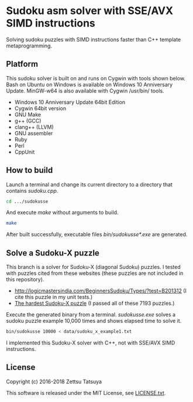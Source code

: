 # Sudoku asm solver with SSE/AVX SIMD instructions

Solving sudoku puzzles with SIMD instructions faster than C++ template metaprogramming.

## Platform

This sudoku solver is built on and runs on Cygwin with tools shown
below. Bash on Ubuntu on Windows is available on Windows 10
Anniversary Update.  MinGW-w64 is also available with Cygwin /usr/bin/
tools.

* Windows 10 Anniversary Update 64bit Edition
* Cygwin 64bit version
* GNU Make
* g++ (GCC)
* clang++ (LLVM)
* GNU assembler
* Ruby
* Perl
* CppUnit

## How to build

Launch a terminal and change its current directory to a directory
that contains _sudoku.cpp_.

```bash
cd .../sudokusse
```

And execute _make_ without arguments to build.

```bash
make
```

After built successfully, executable files _bin/sudokusse*.exe_ are generated.

## Solve a Sudoku-X puzzle

This branch is a solver for Sudoku-X (diagonal Sudoku) puzzles. I tested with puzzles cited from these websites (these puzzles are not included in this repository).

* http://logicmastersindia.com/BeginnersSudoku/Types/?test=B201312 (I cite this puzzle in my unit tests.)
* [The hardest Sudoku-X puzzle](http://www.sudocue.net/minx.php) (I passed all of these 7193 puzzles.)

Execute the generated binary from a terminal. _sudokusse.exe_ solves a
sudoku puzzle example 10,000 times and shows elapsed time to solve it.

```bash
bin/sudokusse 10000 < data/sudoku_x_example1.txt
```

I implemented this Sudoku-X solver with C++, not with SSE/AVX SIMD instructions.

## License

Copyright (c) 2016-2018 Zettsu Tatsuya

This software is released under the MIT License, see [LICENSE.txt](LICENSE.txt).
